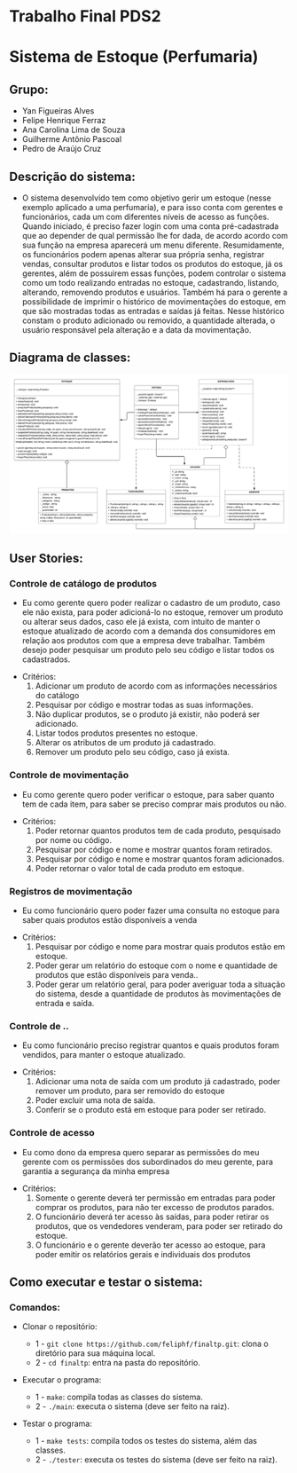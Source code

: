 # Trabalho Final PDS2
# Sistema de Estoque (Perfumaria)

## Grupo:
* Yan Figueiras Alves
* Felipe Henrique Ferraz
* Ana Carolina Lima de Souza
* Guilherme Antônio Pascoal
* Pedro de Araújo Cruz

## Descrição do sistema:
* O sistema desenvolvido tem como objetivo gerir um estoque (nesse exemplo aplicado a uma perfumaria), e para isso conta com gerentes e funcionários, cada um com diferentes níveis de acesso as funções. Quando iniciado, é preciso fazer login com uma conta pré-cadastrada que
ao depender de qual permissão lhe for dada, de acordo acordo com sua função na empresa aparecerá um menu diferente. Resumidamente, os funcionários podem apenas alterar sua própria senha, registrar vendas, consultar produtos e listar todos os produtos do estoque, já os gerentes, além de possuirem essas funções, podem controlar o sistema como um todo realizando entradas no estoque, cadastrando, listando, alterando, removendo produtos e usuários. Também há para o gerente a possibilidade de imprimir o histórico de movimentações do estoque, em que são mostradas todas as entradas e saídas já feitas. Nesse histórico constam o produto adicionado ou removido, a quantidade alterada, o usuário responsável pela alteração e a data da movimentação.

## Diagrama de classes:
![alt text](https://github.com/feliphf/finaltp/blob/main/database/imgReadme/diagramaClasses.png)

## User Stories:
### Controle de catálogo de produtos
* Eu como gerente quero poder realizar o cadastro de um produto, caso ele não exista, para poder adicioná-lo no estoque, remover um produto ou alterar seus dados, caso ele já exista, com intuito de manter o estoque atualizado de acordo com a demanda dos consumidores em relação aos produtos com que a empresa deve trabalhar. Também desejo poder pesquisar um produto pelo seu código e listar todos os cadastrados.
- Critérios:
    1. Adicionar um produto de acordo com as informações necessários do catálogo
    2. Pesquisar por código e mostrar todas as suas informações.
    3. Não duplicar produtos, se o produto já existir, não poderá ser adicionado.
    4. Listar todos produtos presentes no estoque.
    5. Alterar os atributos de um produto já cadastrado.
    6. Remover um produto pelo seu código, caso já exista.

### Controle de movimentação
* Eu como gerente quero poder verificar o estoque, para saber quanto tem de cada item, para
saber se preciso comprar mais produtos ou não.
- Critérios:
    1. Poder retornar quantos produtos tem de cada produto, pesquisado por nome ou
    código.
    2. Pesquisar por código e nome e mostrar quantos foram retirados.
    3. Pesquisar por código e nome e mostrar quantos foram adicionados.
    4. Poder retornar o valor total de cada produto em estoque.

### Registros de movimentação
* Eu como funcionário quero poder fazer uma consulta no estoque para saber quais produtos
estão disponíveis a venda
- Critérios:
    1. Pesquisar por código e nome para mostrar quais produtos estão em estoque.
    2. Poder gerar um relatório do estoque com o nome e quantidade de produtos que
    estão disponíveis para venda..
    3. Poder gerar um relatório geral, para poder averiguar toda a situação do sistema,
    desde a quantidade de produtos às movimentações de entrada e saída.

### Controle de ..
* Eu como funcionário preciso registrar quantos e quais produtos foram vendidos, para
manter o estoque atualizado.
- Critérios:
    1. Adicionar uma nota de saída com um produto já cadastrado, poder remover um
    produto, para ser removido do estoque
    2. Poder excluir uma nota de saída.
    3. Conferir se o produto está em estoque para poder ser retirado.

### Controle de acesso
* Eu como dono da empresa quero separar as permissões do meu gerente com os
permissões dos subordinados do meu gerente, para garantia a segurança da minha
empresa
- Critérios:
    1. Somente o gerente deverá ter permissão em entradas para poder comprar os
    produtos, para não ter excesso de produtos parados.
    2. O funcionário deverá ter acesso às saídas, para poder retirar os produtos, que os
    vendedores venderam, para poder ser retirado do estoque.
    3. O funcionário e o gerente deverão ter acesso ao estoque, para poder emitir os
    relatórios gerais e individuais dos produtos

## Como executar e testar o sistema:
### Comandos:
- Clonar o repositório:
    - 1 - `git clone https://github.com/feliphf/finaltp.git`: clona o diretório para sua máquina local.
    - 2 - `cd finaltp`: entra na pasta do repositório.


- Executar o programa:    
    - 1 - `make`: compila todas as classes do sistema.
    - 2 - `./main`: executa o sistema (deve ser feito na raiz).


- Testar o programa:
    - 1 - `make tests`: compila todos os testes do sistema, além das classes.
    - 2 - `./tester`: executa os testes do sistema (deve ser feito na raiz).
